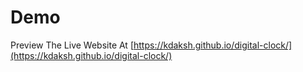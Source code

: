 # Demo

Preview The Live Website At [https://kdaksh.github.io/digital-clock/](https://kdaksh.github.io/digital-clock/)